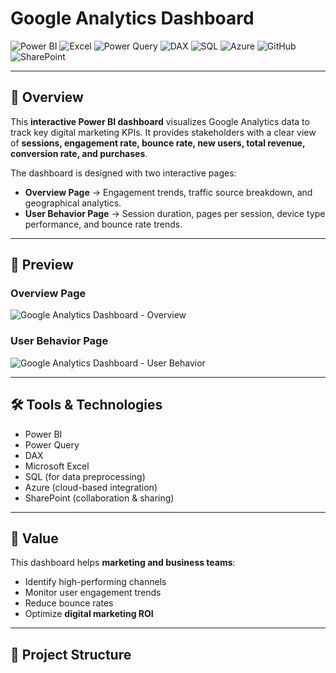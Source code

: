 # Google Analytics Dashboard  

![Power BI](https://img.shields.io/badge/Power%20BI-F2C811?style=for-the-badge&logo=powerbi&logoColor=black)
![Excel](https://img.shields.io/badge/Microsoft%20Excel-217346?style=for-the-badge&logo=microsoftexcel&logoColor=white)
![Power Query](https://img.shields.io/badge/Power%20Query-0E76A8?style=for-the-badge&logo=microsoft&logoColor=white)
![DAX](https://img.shields.io/badge/DAX-0078D4?style=for-the-badge&logo=microsoft&logoColor=white)
![SQL](https://img.shields.io/badge/SQL-336791?style=for-the-badge&logo=postgresql&logoColor=white)
![Azure](https://img.shields.io/badge/Azure-0089D6?style=for-the-badge&logo=microsoftazure&logoColor=white)
![GitHub](https://img.shields.io/badge/GitHub-181717?style=for-the-badge&logo=github&logoColor=white)
![SharePoint](https://img.shields.io/badge/SharePoint-0078D4?style=for-the-badge&logo=microsoftsharepoint&logoColor=white)

---

## 📌 Overview  
This **interactive Power BI dashboard** visualizes Google Analytics data to track key digital marketing KPIs. It provides stakeholders with a clear view of **sessions, engagement rate, bounce rate, new users, total revenue, conversion rate, and purchases**.  

The dashboard is designed with two interactive pages:  
- **Overview Page** → Engagement trends, traffic source breakdown, and geographical analytics.  
- **User Behavior Page** → Session duration, pages per session, device type performance, and bounce rate trends.  

---

## 📸 Preview  

### Overview Page  
![Google Analytics Dashboard - Overview](../images/GoogleAnalytics1.png)  

### User Behavior Page  
![Google Analytics Dashboard - User Behavior](../images/GoogleAnalytics2.png)  

---

## 🛠 Tools & Technologies  
- Power BI  
- Power Query  
- DAX  
- Microsoft Excel  
- SQL (for data preprocessing)  
- Azure (cloud-based integration)  
- SharePoint (collaboration & sharing)  

---

## 🎯 Value  
This dashboard helps **marketing and business teams**:  
- Identify high-performing channels  
- Monitor user engagement trends  
- Reduce bounce rates  
- Optimize **digital marketing ROI**  

---

## 📂 Project Structure  
